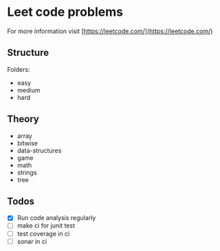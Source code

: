 # Leet code problems

For more information visit [https://leetcode.com/](https://leetcode.com/)

## Structure

Folders:

- easy
- medium
- hard

## Theory

- array
- bitwise
- data-structures
- game
- math
- strings
- tree

## Todos

- [x] Run code analysis regularly
- [ ] make ci for junit test
- [ ] test coverage in ci
- [ ] sonar in ci
